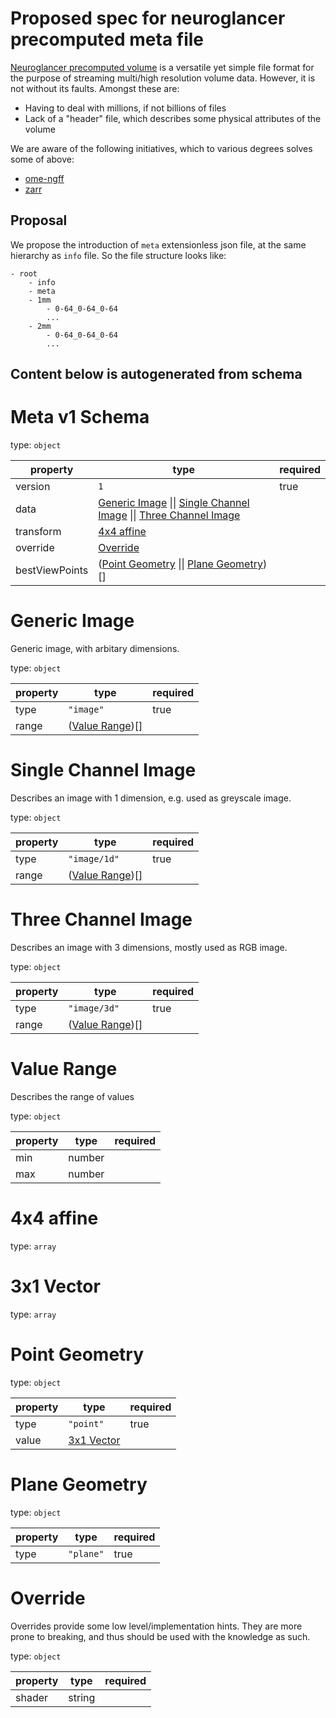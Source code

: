 # Proposed spec for neuroglancer precomputed meta file

[Neuroglancer precomputed volume](https://github.com/google/neuroglancer/blob/master/src/neuroglancer/datasource/precomputed/README.md) is a versatile yet simple file format for the purpose of streaming multi/high resolution volume data. However, it is not without its faults. Amongst these are:

- Having to deal with millions, if not billions of files
- Lack of a "header" file, which describes some physical attributes of the volume

We are aware of the following initiatives, which to various degrees solves some of above:

- [ome-ngff](https://ngff.openmicroscopy.org/latest/)
- [zarr](https://github.com/zarr-developers/zarr-specs)

## Proposal

We propose the introduction of `meta` extensionless json file, at the same hierarchy as `info` file. So the file structure looks like:

```
- root
    - info
    - meta
    - 1mm
        - 0-64_0-64_0-64
        ...
    - 2mm
        - 0-64_0-64_0-64
        ...
```

Content below is autogenerated from schema
---


# Meta v1 Schema

type: `object`


| property | type | required |
| --- | --- | --- |
| version | `1` | true |
| data | [Generic Image](#definitions-data-image) \|\| [Single Channel Image](#definitions-data-image-1d) \|\| [Three Channel Image](#definitions-data-image-3d) |  |
| transform | [4x4 affine](#definitions-mat4) |  |
| override | [Override](#definitions-override) |  |
| bestViewPoints | ([Point Geometry](#definitions-geometry-point) \|\| [Plane Geometry](#definitions-geometry-plane))[] |  |

<a name="definitions-data-image"></a>

# Generic Image

Generic image, with arbitary dimensions.

type: `object`


| property | type | required |
| --- | --- | --- |
| type | `"image"` | true |
| range | ([Value Range](#definitions-range))[] |  |

<a name="definitions-data-image-1d"></a>

# Single Channel Image

Describes an image with 1 dimension, e.g. used as greyscale image.

type: `object`


| property | type | required |
| --- | --- | --- |
| type | `"image/1d"` | true |
| range | ([Value Range](#definitions-range))[] |  |

<a name="definitions-data-image-3d"></a>

# Three Channel Image

Describes an image with 3 dimensions, mostly used as RGB image.

type: `object`


| property | type | required |
| --- | --- | --- |
| type | `"image/3d"` | true |
| range | ([Value Range](#definitions-range))[] |  |

<a name="definitions-range"></a>

# Value Range

Describes the range of values

type: `object`


| property | type | required |
| --- | --- | --- |
| min | number |  |
| max | number |  |

<a name="definitions-mat4"></a>

# 4x4 affine

type: `array`


<a name="definitions-vec3"></a>

# 3x1 Vector

type: `array`


<a name="definitions-geometry-point"></a>

# Point Geometry

type: `object`


| property | type | required |
| --- | --- | --- |
| type | `"point"` | true |
| value | [3x1 Vector](#definitions-vec3) |  |

<a name="definitions-geometry-plane"></a>

# Plane Geometry

type: `object`


| property | type | required |
| --- | --- | --- |
| type | `"plane"` | true |

<a name="definitions-override"></a>

# Override

Overrides provide some low level/implementation hints. They are more prone to breaking, and thus should be used with the knowledge as such.

type: `object`


| property | type | required |
| --- | --- | --- |
| shader | string |  |